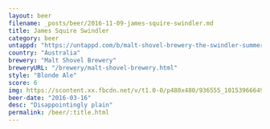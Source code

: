 ```yaml
---
layout: beer
filename: _posts/beer/2016-11-09-james-squire-swindler.md
title: James Squire Swindler
category: beer
untappd: "https://untappd.com/b/malt-shovel-brewery-the-swindler-summer-ale/1257519"
country: "Australia"
brewery: "Malt Shovel Brewery"
breweryURL: "/brewery/malt-shovel-brewery.html"
style: "Blonde Ale"
score: 6
img: https://scontent.xx.fbcdn.net/v/t1.0-0/p480x480/936555_10153966649228745_7093539391186290992_n.jpg?oh=582f27d11596be9b23baa669962f6dc7&oe=59BD51C2
beer-date: "2016-03-16"
desc: "Disappointingly plain"
permalink: /beer/:title.html
---
```

